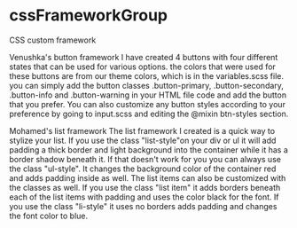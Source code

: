 # cssFrameworkGroup
CSS custom framework

Venushka's button framework
I have created 4 buttons with four different states that can be used for various options. the colors that were used for these buttons are from our theme colors, which is in the variables.scss file. you can simply add the button classes .button-primary, .button-secondary, .button-info and .button-warning in your HTML file code and add the button that you prefer. You can also customize any button styles according to your preference by going to input.scss and editing the @mixin btn-styles section. 

Mohamed's list framework
The list framework I created is a quick way to stylize your list. If you use the class "list-style"on your div or ul it will add padding a thick border and light background into the container while it has a border shadow beneath it. If that doesn't work for you you can always use the class "ul-style". It changes the background color of the container red and adds padding inside as well. The list items can also be customized with the classes as well. If you use the class "list item" it adds borders beneath each of the list items with padding and uses the color black for the font. If you use the class "li-style" it uses no borders adds padding and changes the font color to blue.
